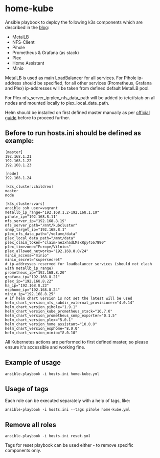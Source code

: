 # home-kube
Ansible playbook to deploy the following k3s components which are described in the [blog](http://blog.sozinov.eu):
* MetalLB
* NFS-Client
* Pihole
* Prometheus & Grafana (as stack)
* Plex
* Home Assistant
* Minio

MetalLB is used as main LoadBalancer for all services. For Pihole ip-address should be specified, for all other services (Prometheus, Grafana and Plex) ip-addresses will be taken from defined default MetalLB pool.

For Plex nfs_server_ip:plex_nfs_data_path will be added to /etc/fstab on all nodes and mounted locally to plex_local_data_path.

Helm should be installed on first defined master manually as per [official guide](https://helm.sh/docs/intro/install/) before to proceed further.

## Before to run hosts.ini should be defined as example:
```
[master]
192.168.1.21
192.168.1.22
192.168.1.23

[node]
192.168.1.24

[k3s_cluster:children]
master
node

[k3s_cluster:vars]
ansible_ssh_user=vagrant
metallb_ip_range="192.168.1.2-192.168.1.10"
pihole_ip="192.168.8.11"
nfs_server_ip="192.168.8.19"
nfs_server_path="/mnt/kubcluster"
snmp_target_ip="192.168.8.1"
plex_nfs_data_path="/volume/data"
plex_local_data_path="/mnt/data"
plex_claim_token="claim-ne3xhadLMsxRpy4567890"
plex_timezone="Europe/Vilnius"
plex_allowed_networks="192.168.8.0/24"
minio_access="minio"
minio_secret="supersecret"
# ip-addresses reserved for loadbalancer services (should not clash with metallb_ip_range)
prometheus_ip="192.168.8.20"
grafana_ip="192.168.8.21"
plex_ip="192.168.8.22"
ha_ip="192.168.8.23"
esphome_ip="192.168.8.24"
minio_ip="192.168.8.25"
# if helm chart version is not set the latest will be used
helm_chart_version_nfs_subdir_external_provisioner="4.0.14"
helm_chart_version_pihole="1.9.1"
helm_chart_version_kube_prometheus_stack="16.7.0"
helm_chart_version_prometheus_snmp_exporter="0.1.5"
helm_chart_version_plex="5.0.1"
helm_chart_version_home_assistant="10.0.0"
helm_chart_version_esphome="8.0.0"
helm_chart_version_minio="8.0.10"
```
All Kubernetes actions are performed to first defined master, so please ensure it's accessible and working fine.
## Example of usage
```
ansible-playbook -i hosts.ini home-kube.yml
```
## Usage of tags
Each role can be executed separately with a help of tags, like:
```
ansible-playbook -i hosts.ini --tags pihole home-kube.yml
```

## Remove all roles
```
ansible-playbook -i hosts.ini reset.yml
```
Tags for reset playbook can be used either - to remove specific components only.
